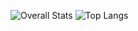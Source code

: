 ![Overall Stats](https://github-readme-stats.vercel.app/api?username=dkackman&count_private=true&show_icons=true&hide=contribs)
![Top Langs](https://github-readme-stats.vercel.app/api/top-langs/?username=dkackman&layout=compact)
<!--
**dkackman/dkackman** is a ✨ _special_ ✨ repository because its `README.md` (this file) appears on your GitHub profile.

Here are some ideas to get you started:

- 🔭 I’m currently working on ...
- 🌱 I’m currently learning ...
- 👯 I’m looking to collaborate on ...
- 🤔 I’m looking for help with ...
- 💬 Ask me about ...
- 📫 How to reach me: ...
- 😄 Pronouns: ...
- ⚡ Fun fact: ...
-->
